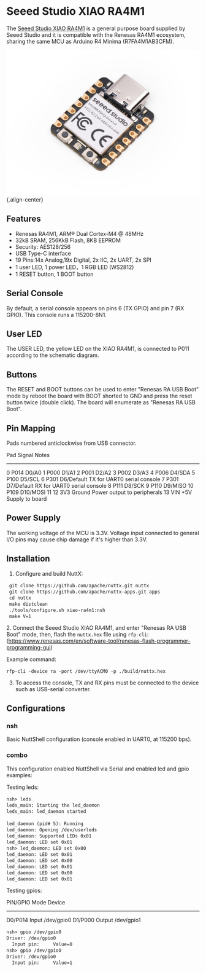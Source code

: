 Seeed Studio XIAO RA4M1
=======================

The [Seeed Studio XIAO
RA4M1](https://wiki.seeedstudio.com/getting_started_xiao_ra4m1/) is a
general purpose board supplied by Seeed Studio and it is compatible with
the Renesas RA4M1 ecosystem, sharing the same MCU as Arduino R4 Minima
(R7FA4M1AB3CFM).

![](xiao-ra4m1.jpg){.align-center}

Features
--------

-   Renesas RA4M1, ARM® Dual Cortex-M4 @ 48MHz
-   32kB SRAM, 256KkB Flash, 8KB EEPROM
-   Security: AES128/256
-   USB Type-C interface
-   19 Pins:14x Analog,19x Digital, 2x IIC, 2x UART, 2x SPI
-   1 user LED, 1 power LED，1 RGB LED (WS2812)
-   1 RESET button, 1 BOOT button

Serial Console
--------------

By default, a serial console appears on pins 6 (TX GPIO) and pin 7 (RX
GPIO). This console runs a 115200-8N1.

User LED
--------

The USER LED, the yellow LED on the XIAO RA4M1, is connected to P011
according to the schematic diagram.

Buttons
-------

The RESET and BOOT buttons can be used to enter \"Renesas RA USB Boot\"
mode by reboot the board with BOOT shorted to GND and press the reset
button twice (double click). The board will enumerate as \"Renesas RA
USB Boot\".

Pin Mapping
-----------

Pads numbered anticlockwise from USB connector.

  Pad     Signal       Notes
  ------- ------------ ----------------------------------------
  0       P014         D0/A0
  1       P000         D1/A1
  2       P001         D2/A2
  3       P002         D3/A3
  4       P006         D4/SDA
  5       P100         D5/SCL
  6       P301         D6/Default TX for UART0 serial console
  7       P301         D7/Default RX for UART0 serial console
  8       P111         D8/SCK
  9       P110         D9/MISO
  10      P109         D10/MOSI
  11 12   3V3 Ground   Power output to peripherals
  13      VIN          +5V Supply to board

Power Supply
------------

The working voltage of the MCU is 3.3V. Voltage input connected to
general I/O pins may cause chip damage if it's higher than 3.3V.

Installation
------------

1.  Configure and build NuttX:

``` {.console}
 git clone https://github.com/apache/nuttx.git nuttx
 git clone https://github.com/apache/nuttx-apps.git apps
 cd nuttx
 make distclean
 ./tools/configure.sh xiao-ra4m1:nsh
 make V=1
```

2\. Connect the Seeed Studio XIAO RA4M1, and enter \"Renesas RA USB
Boot\" mode, then, flash the `nuttx.hex` file using `rfp-cli`:
(<https://www.renesas.com/en/software-tool/renesas-flash-programmer-programming-gui>)

Example command:

``` {.bash}
rfp-cli -device ra -port /dev/ttyACM0 -p ./build/nuttx.hex
```

3.  To access the console, TX and RX pins must be connected to the
    device such as USB-serial converter.

Configurations
--------------

### nsh

Basic NuttShell configuration (console enabled in UART0, at 115200 bps).

### combo

This configuration enabled NuttShell via Serial and enabled led and gpio
examples:

Testing leds:

``` {.console}
nsh> leds
leds_main: Starting the led_daemon
leds_main: led_daemon started

led_daemon (pid# 5): Running
led_daemon: Opening /dev/userleds
led_daemon: Supported LEDs 0x01
led_daemon: LED set 0x01
nsh> led_daemon: LED set 0x00
led_daemon: LED set 0x01
led_daemon: LED set 0x00
led_daemon: LED set 0x01
led_daemon: LED set 0x00
led_daemon: LED set 0x01
```

Testing gpios:

  PIN/GPIO   Mode     Device
  ---------- -------- ------------
  D0/P014    Input    /dev/gpio0
  D1/P000    Output   /dev/gpio1

``` {.console}
nsh> gpio /dev/gpio0
Driver: /dev/gpio0
  Input pin:     Value=0
nsh> gpio /dev/gpio0
Driver: /dev/gpio0
  Input pin:     Value=1
```
